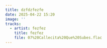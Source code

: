 ```yaml
---
title: dzfdzfezfe
date: 2025-04-22 15:20
image: ''
tracks:
  - artist: fezfez
    title: fezfez
    file: 07%20Callecita%20Que%20Subes.flac
---
```


